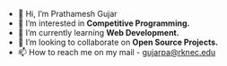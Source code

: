- 👋 Hi, I’m Prathamesh Gujar
- 👀 I’m interested in **Competitive Programming.**
- 🌱 I’m currently learning **Web Development.**
- 💞️ I’m looking to collaborate on **Open Source Projects.**
- 📫 How to reach me on my mail - gujarpa@rknec.edu

<!---
GujarPrathamesh16/GujarPrathamesh16 is a ✨ special ✨ repository because its `README.md` (this file) appears on your GitHub profile.
You can click the Preview link to take a look at your changes.
--->
